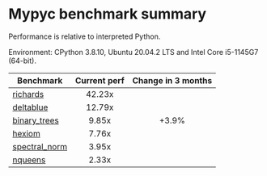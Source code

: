 # Mypyc benchmark summary

Performance is relative to interpreted Python.

Environment: CPython 3.8.10, Ubuntu 20.04.2 LTS and Intel Core i5-1145G7 (64-bit).

| Benchmark | Current perf | Change in 3 months |
| --- | :---: | :---: |
| [richards](benchmarks/richards.md) | 42.23x |  |
| [deltablue](benchmarks/deltablue.md) | 12.79x |  |
| [binary_trees](benchmarks/binary_trees.md) | 9.85x | +3.9% |
| [hexiom](benchmarks/hexiom.md) | 7.76x |  |
| [spectral_norm](benchmarks/spectral_norm.md) | 3.95x |  |
| [nqueens](benchmarks/nqueens.md) | 2.33x |  |
